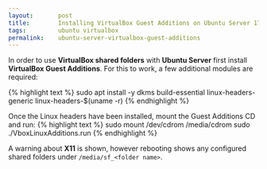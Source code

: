 ```yaml
---
layout:       post
title:        Installing VirtualBox Guest Additions on Ubuntu Server 17.10
tags:         ubuntu virtualbox
permalink:    ubuntu-server-virtualbox-guest-additions
---
```


In order to use **VirtualBox shared folders** with **Ubuntu Server** first install **VirtualBox Guest Additions**. For this to work, a few additional modules are required:

{% highlight text %}
sudo apt install -y dkms build-essential linux-headers-generic linux-headers-$(uname -r)
{% endhighlight %}

Once the Linux headers have been installed, mount the Guest Additions CD and run:
{% highlight text %}
sudo mount /dev/cdrom /media/cdrom
sudo ./VboxLinuxAdditions.run
{% endhighlight %}

A warning about **X11** is shown, however rebooting shows any configured shared folders under `/media/sf_<folder name>`.